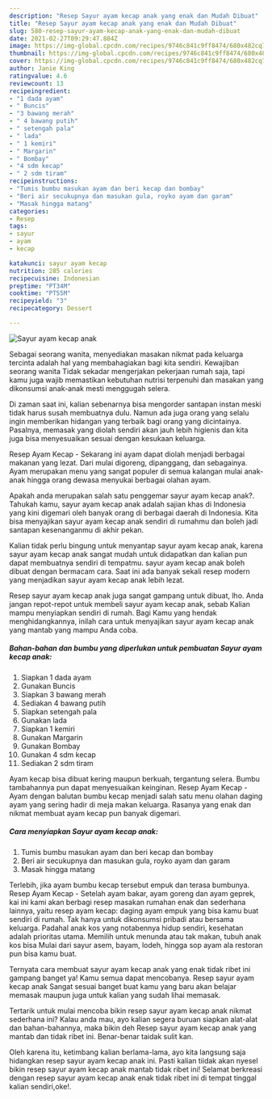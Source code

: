 ```yaml
---
description: "Resep Sayur ayam kecap anak yang enak dan Mudah Dibuat"
title: "Resep Sayur ayam kecap anak yang enak dan Mudah Dibuat"
slug: 580-resep-sayur-ayam-kecap-anak-yang-enak-dan-mudah-dibuat
date: 2021-02-27T09:29:47.884Z
image: https://img-global.cpcdn.com/recipes/9746c841c9ff8474/680x482cq70/sayur-ayam-kecap-anak-foto-resep-utama.jpg
thumbnail: https://img-global.cpcdn.com/recipes/9746c841c9ff8474/680x482cq70/sayur-ayam-kecap-anak-foto-resep-utama.jpg
cover: https://img-global.cpcdn.com/recipes/9746c841c9ff8474/680x482cq70/sayur-ayam-kecap-anak-foto-resep-utama.jpg
author: Janie King
ratingvalue: 4.6
reviewcount: 13
recipeingredient:
- "1 dada ayam"
- " Buncis"
- "3 bawang merah"
- " 4 bawang putih"
- " setengah pala"
- " lada"
- " 1 kemiri"
- " Margarin"
- " Bombay"
- "4 sdm kecap"
- " 2 sdm tiram"
recipeinstructions:
- "Tumis bumbu masukan ayam dan beri kecap dan bombay"
- "Beri air secukupnya dan masukan gula, royko ayam dan garam"
- "Masak hingga matang"
categories:
- Resep
tags:
- sayur
- ayam
- kecap

katakunci: sayur ayam kecap 
nutrition: 285 calories
recipecuisine: Indonesian
preptime: "PT34M"
cooktime: "PT55M"
recipeyield: "3"
recipecategory: Dessert

---
```



![Sayur ayam kecap anak](https://img-global.cpcdn.com/recipes/9746c841c9ff8474/680x482cq70/sayur-ayam-kecap-anak-foto-resep-utama.jpg)

Sebagai seorang wanita, menyediakan masakan nikmat pada keluarga tercinta adalah hal yang membahagiakan bagi kita sendiri. Kewajiban seorang  wanita Tidak sekadar mengerjakan pekerjaan rumah saja, tapi kamu juga wajib memastikan kebutuhan nutrisi terpenuhi dan masakan yang dikonsumsi anak-anak mesti menggugah selera.

Di zaman  saat ini, kalian sebenarnya bisa mengorder santapan instan meski tidak harus susah membuatnya dulu. Namun ada juga orang yang selalu ingin memberikan hidangan yang terbaik bagi orang yang dicintainya. Pasalnya, memasak yang diolah sendiri akan jauh lebih higienis dan kita juga bisa menyesuaikan sesuai dengan kesukaan keluarga. 

Resep Ayam Kecap - Sekarang ini ayam dapat diolah menjadi berbagai makanan yang lezat. Dari mulai digoreng, dipanggang, dan sebagainya. Ayam merupakan menu yang sangat populer di semua kalangan mulai anak-anak hingga orang dewasa menyukai berbagai olahan ayam.

Apakah anda merupakan salah satu penggemar sayur ayam kecap anak?. Tahukah kamu, sayur ayam kecap anak adalah sajian khas di Indonesia yang kini digemari oleh banyak orang di berbagai daerah di Indonesia. Kita bisa menyajikan sayur ayam kecap anak sendiri di rumahmu dan boleh jadi santapan kesenanganmu di akhir pekan.

Kalian tidak perlu bingung untuk menyantap sayur ayam kecap anak, karena sayur ayam kecap anak sangat mudah untuk didapatkan dan kalian pun dapat membuatnya sendiri di tempatmu. sayur ayam kecap anak boleh dibuat dengan bermacam cara. Saat ini ada banyak sekali resep modern yang menjadikan sayur ayam kecap anak lebih lezat.

Resep sayur ayam kecap anak juga sangat gampang untuk dibuat, lho. Anda jangan repot-repot untuk membeli sayur ayam kecap anak, sebab Kalian mampu menyiapkan sendiri di rumah. Bagi Kamu yang hendak menghidangkannya, inilah cara untuk menyajikan sayur ayam kecap anak yang mantab yang mampu Anda coba.

<!--inarticleads1-->

##### Bahan-bahan dan bumbu yang diperlukan untuk pembuatan Sayur ayam kecap anak:

1. Siapkan 1 dada ayam
1. Gunakan  Buncis
1. Siapkan 3 bawang merah
1. Sediakan  4 bawang putih
1. Siapkan  setengah pala
1. Gunakan  lada
1. Siapkan  1 kemiri
1. Gunakan  Margarin
1. Gunakan  Bombay
1. Gunakan 4 sdm kecap
1. Sediakan  2 sdm tiram


Ayam kecap bisa dibuat kering maupun berkuah, tergantung selera. Bumbu tambahannya pun dapat menyesuaikan keinginan. Resep Ayam Kecap - Ayam dengan balutan bumbu kecap menjadi salah satu menu olahan daging ayam yang sering hadir di meja makan keluarga. Rasanya yang enak dan nikmat membuat ayam kecap pun banyak digemari. 

<!--inarticleads2-->

##### Cara menyiapkan Sayur ayam kecap anak:

1. Tumis bumbu masukan ayam dan beri kecap dan bombay
1. Beri air secukupnya dan masukan gula, royko ayam dan garam
1. Masak hingga matang


Terlebih, jika ayam bumbu kecap tersebut empuk dan terasa bumbunya. Resep Ayam Kecap - Setelah ayam bakar, ayam goreng dan ayam geprek, kai ini kami akan berbagi resep masakan rumahan enak dan sederhana lainnya, yaitu resep ayam kecap: daging ayam empuk yang bisa kamu buat sendiri di rumah. Tak hanya untuk dikonsumsi pribadi atau bersama keluarga. Padahal anak kos yang notabennya hidup sendiri, kesehatan adalah prioritas utama. Memilih untuk menunda atau tak makan, tubuh anak kos bisa Mulai dari sayur asem, bayam, lodeh, hingga sop ayam ala restoran pun bisa kamu buat. 

Ternyata cara membuat sayur ayam kecap anak yang enak tidak ribet ini gampang banget ya! Kamu semua dapat mencobanya. Resep sayur ayam kecap anak Sangat sesuai banget buat kamu yang baru akan belajar memasak maupun juga untuk kalian yang sudah lihai memasak.

Tertarik untuk mulai mencoba bikin resep sayur ayam kecap anak nikmat sederhana ini? Kalau anda mau, ayo kalian segera buruan siapkan alat-alat dan bahan-bahannya, maka bikin deh Resep sayur ayam kecap anak yang mantab dan tidak ribet ini. Benar-benar taidak sulit kan. 

Oleh karena itu, ketimbang kalian berlama-lama, ayo kita langsung saja hidangkan resep sayur ayam kecap anak ini. Pasti kalian tiidak akan nyesel bikin resep sayur ayam kecap anak mantab tidak ribet ini! Selamat berkreasi dengan resep sayur ayam kecap anak enak tidak ribet ini di tempat tinggal kalian sendiri,oke!.

